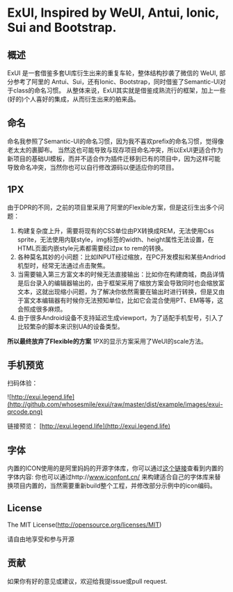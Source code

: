 ExUI, Inspired by WeUI, Antui, Ionic, Sui and Bootstrap.
====

## 概述

ExUI 是一套借鉴多套UI库衍生出来的重复车轮，整体结构抄袭了微信的 WeUI, 部分参考了阿里的 Antui、Sui，还有Ionic、Bootstrap，同时借鉴了Semantic-UI对于class的命名习惯。
从整体来说，ExUI其实就是借鉴成熟流行的框架，加上一些(好的)个人喜好的集成，从而衍生出来的舶来品。

## 命名
命名我参照了Semantic-UI的命名习惯，因为我不喜欢prefix的命名习惯，觉得像老太太的裹脚布。
当然这也可能导致与现存项目命名冲突，所以ExUI更适合作为新项目的基础UI模板，而并不适合作为插件迁移到已有的项目中，因为这样可能导致命名冲突，当然你也可以自行修改源码以便适应你的项目。

## 1PX
由于DPR的不同，之前的项目里采用了阿里的Flexible方案，但是这衍生出多个问题：
1. 构建复杂度上升，需要将现有的CSS单位由PX转换成REM，无法使用Css sprite，无法使用内联style，img标签的width、height属性无法设置，在HTML页面内嵌style元素都需要经过px to rem的转换。
2. 各种莫名其妙的小问题：比如INPUT经过缩放，在PC开发模拟和某些Andriod机型时，经常无法通过点击聚焦。
3. 当需要输入第三方富文本的时候无法直接输出：比如你在构建商城，商品详情是后台录入的编辑器输出的，由于框架采用了缩放方案会导致同时也会缩放富文本，这就出现缩小问题，为了解决你依然需要在输出时进行转换，但是又由于富文本编辑器有时候你无法预知单位，比如它会混合使用PT、EM等等，这会照成很多麻烦。
4. 由于很多Android设备不支持延迟生成viewport，为了适配手机型号，引入了比较繁杂的脚本来识别UA的设备类型。

**所以最终放弃了Flexible的方案** 1PX的显示方案采用了WeUI的scale方法。

## 手机预览

扫码体验：

![http://exui.legend.life](http://github.com/whosesmile/exui/raw/master/dist/example/images/exui-qrcode.png)

链接预览：
[http://exui.legend.life](http://exui.legend.life)

## 字体

内置的ICON使用的是阿里妈妈的开源字体库，你可以通过[这个链接](http://www.iconfont.cn/plus/collections/detail?cid=2428)查看到内置的字体内容:
你也可以通过http://www.iconfont.cn/ 来构建适合自己的字体库来替换项目内置的，当然需要重新build整个工程，并修改部分示例中的icon编码。

## License
The MIT License(http://opensource.org/licenses/MIT)

请自由地享受和参与开源

## 贡献

如果你有好的意见或建议，欢迎给我提issue或pull request.
